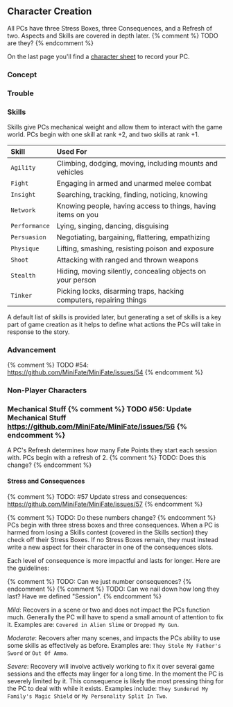 ---
---
## Character Creation

All PCs have three Stress Boxes, three Consequences, and a Refresh of two.
Aspects and Skills are covered in depth later.
{% comment %} TODO are they? {% endcomment %}

On the last page you'll find a [character sheet][pc_sheet] to record your PC.

[pc_sheet]: TODO

### Concept

### Trouble

### Skills

Skills give PCs mechanical weight and allow them to interact with the game
world. PCs begin with one skill at rank +2, and two skills at rank +1.

| Skill         | Used For                                                            |
|:--------------|:--------------------------------------------------------------------|
| `Agility`     | Climbing, dodging, moving, including mounts and vehicles            |
| `Fight`       | Engaging in armed and unarmed melee combat                          |
| `Insight`     | Searching, tracking, finding, noticing, knowing                     |
| `Network`     | Knowing people, having access to things, having items on you        |
| `Performance` | Lying, singing, dancing, disguising                                 |
| `Persuasion`  | Negotiating, bargaining, flattering, empathizing                    |
| `Physique`    | Lifting, smashing, resisting poison and exposure                    |
| `Shoot`       | Attacking with ranged and thrown weapons                            |
| `Stealth`     | Hiding, moving silently, concealing objects on your person          |
| `Tinker`      | Picking locks, disarming traps, hacking computers, repairing things |

A default list of skills is provided later, but generating a set of skills is
a key part of game creation as it helps to define what actions the PCs will
take in response to the story.

### Advancement

{% comment %} TODO #54: https://github.com/MiniFate/MiniFate/issues/54 {% endcomment %}

### Non-Player Characters

### Mechanical Stuff {% comment %} TODO #56: Update Mechanical Stuff https://github.com/MiniFate/MiniFate/issues/56 {% endcomment %}

A PC's Refresh determines how many Fate Points they start each session with.
PCs begin with a refresh of 2. {% comment %} TODO: Does this change? {% endcomment %}

#### Stress and Consequences

{% comment %} TODO: #57 Update stress and consequences: https://github.com/MiniFate/MiniFate/issues/57 {% endcomment %}

{% comment %} TODO: Do these numbers change? {% endcomment %}
PCs begin with three stress boxes and three consequences. When a PC is harmed
from losing a Skills contest (covered in the Skills section) they check off
their Stress Boxes. If no Stress Boxes remain, they must instead write a new
aspect for their character in one of the consequences slots.

Each level of consequence is more impactful and lasts for longer. Here are the
guidelines:

{% comment %} TODO: Can we just number consequences? {% endcomment %}
{% comment %} TODO: Can we nail down how long they last? Have we defined "Session". {% endcomment %}

_Mild_: Recovers in a scene or two and does not impact the PCs function much.
Generally the PC will have to spend a small amount of attention to fix it.
Examples are: `Covered in Alien Slime` or `Dropped My Gun`.

_Moderate_: Recovers after many scenes, and impacts the PCs ability to use
some skills as effectively as before. Examples are: `They Stole My
Father's Sword` or `Out Of Ammo`.

_Severe_: Recovery will involve actively working to fix it over several game
sessions and the effects may linger for a long time. In the moment the PC is
severely limited by it. This consequence is likely the most pressing thing for
the PC to deal with while it exists. Examples include: `They Sundered
My Family's Magic Shield` or `My Personality Split In Two`.

